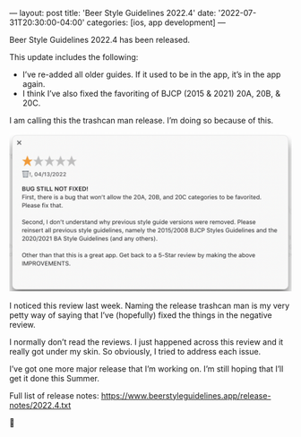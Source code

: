 —
layout: post
title: 'Beer Style Guidelines 2022.4'
date: '2022-07-31T20:30:00-04:00'
categories: [ios, app development]
—

Beer Style Guidelines 2022.4 has been released.

This update includes the following:

- I’ve re-added all older guides. If it used to be in the app, it’s in the app again. 
- I think I’ve also fixed the favoriting of BJCP (2015 & 2021) 20A, 20B, & 20C. 

I am calling this the trashcan man release. I’m doing so because of this. 

![Negative Review](/public/images/2022-beer-style-guidelines-2022.4/negative-review.png)

I noticed this review last week. Naming the release trashcan man is my very petty way of saying that I’ve (hopefully) fixed the things in the negative review. 

I normally don’t read the reviews. I just happened across this review and it really got under my skin. So obviously, I tried to address each issue. 

I’ve got one more major release that I’m working on. I’m still hoping that I’ll get it done this Summer. 

Full list of release notes: https://www.beerstyleguidelines.app/release-notes/2022.4.txt

🍺